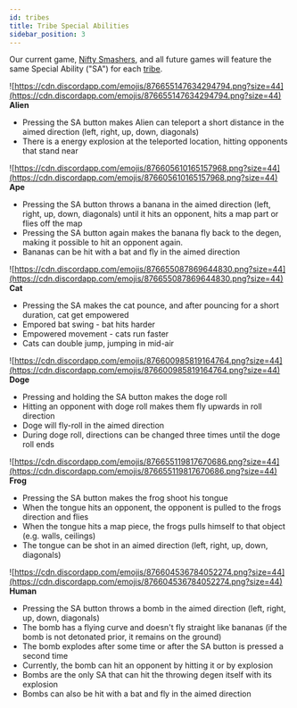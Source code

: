 ```yaml
---
id: tribes
title: Tribe Special Abilities
sidebar_position: 3
---
```


Our current game, [Nifty Smashers](https://docs.niftyleague.com/overview/games/nifty-smashers), and all future games will feature the same Special Ability ("SA") for each [tribe](http://localhost:3000/overview/degens/tribes).

![https://cdn.discordapp.com/emojis/876655147634294794.png?size=44](https://cdn.discordapp.com/emojis/876655147634294794.png?size=44)
**Alien**

- Pressing the SA button makes Alien can teleport a short distance in the aimed direction (left, right, up, down, diagonals)
- There is a energy explosion at the teleported location, hitting opponents that stand near

![https://cdn.discordapp.com/emojis/876605610165157968.png?size=44](https://cdn.discordapp.com/emojis/876605610165157968.png?size=44)
**Ape**

- Pressing the SA button throws a banana in the aimed direction (left, right, up, down, diagonals) until it hits an opponent, hits a map part or flies off the map
- Pressing the SA button again makes the banana fly back to the degen, making it possible to hit an opponent again.
- Bananas can be hit with a bat and fly in the aimed direction

![https://cdn.discordapp.com/emojis/876655087869644830.png?size=44](https://cdn.discordapp.com/emojis/876655087869644830.png?size=44)
**Cat**

- Pressing the SA makes the cat pounce, and after pouncing for a short duration, cat get empowered
- Empored bat swing - bat hits harder
- Empowered movement - cats run faster
- Cats can double jump, jumping in mid-air

![https://cdn.discordapp.com/emojis/876600985819164764.png?size=44](https://cdn.discordapp.com/emojis/876600985819164764.png?size=44)
**Doge**

- Pressing and holding the SA button makes the doge roll
- Hitting an opponent with doge roll makes them fly upwards in roll direction
- Doge will fly-roll in the aimed direction
- During doge roll, directions can be changed three times until the doge roll ends

![https://cdn.discordapp.com/emojis/876655119817670686.png?size=44](https://cdn.discordapp.com/emojis/876655119817670686.png?size=44)
**Frog**

- Pressing the SA button makes the frog shoot his tongue
- When the tongue hits an opponent, the opponent is pulled to the frogs direction and flies
- When the tongue hits a map piece, the frogs pulls himself to that object (e.g. walls, ceilings)
- The tongue can be shot in an aimed direction (left, right, up, down, diagonals)

![https://cdn.discordapp.com/emojis/876604536784052274.png?size=44](https://cdn.discordapp.com/emojis/876604536784052274.png?size=44)
**Human**

- Pressing the SA button throws a bomb in the aimed direction (left, right, up, down, diagonals)
- The bomb has a flying curve and doesn't fly straight like bananas (if the bomb is not detonated prior, it remains on the ground)
- The bomb explodes after some time or after the SA button is pressed a second time
- Currently, the bomb can hit an opponent by hitting it or by explosion
- Bombs are the only SA that can hit the throwing degen itself with its explosion
- Bombs can also be hit with a bat and fly in the aimed direction
